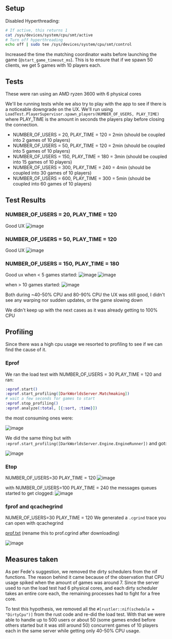 ## Setup

Disabled Hyperthreading:

```bash
# If active, this returns 1
cat /sys/devices/system/cpu/smt/active
# Turn off hyperthreading
echo off | sudo tee /sys/devices/system/cpu/smt/control
```

Increased the time the matching coordinator waits before launching the game
(`@start_game_timeout_ms`). This is to ensure that if we spawn 50 clients, we
get 5 games with 10 players each.

## Tests

These were ran using an AMD ryzen 3600 with 6 physical cores

We'll be running tests while we also try to play with the app to see if there
is a noticeable downgrade on the UX. We'll run using
`LoadTest.PlayerSupervisor.spawn_players(NUMBER_OF_USERS, PLAY_TIME)` where
PLAY_TIME is the amount in seconds the players play before closing the
connection.

- NUMBER_OF_USERS = 20, PLAY_TIME = 120 = 2min (should be coupled into 2 games of 10 players)
- NUMBER_OF_USERS = 50, PLAY_TIME = 120 = 2min (should be coupled into 5 games of 10 players)
- NUMBER_OF_USERS = 150, PLAY_TIME = 180 = 3min (should be coupled into 15 games of 10 players)
- NUMBER_OF_USERS = 300, PLAY_TIME = 240 = 4min (should be coupled into 30 games of 10 players)
- NUMBER_OF_USERS = 600, PLAY_TIME = 300 = 5min (should be coupled into 60 games of 10 players)

## Test Results

### NUMBER_OF_USERS = 20, PLAY_TIME = 120
Good UX
![image](https://github.com/lambdaclass/curse_of_myrra/assets/25107475/83632057-a13a-4223-bdd8-fc6f03222cf8)

### NUMBER_OF_USERS = 50, PLAY_TIME = 120
Good UX
![image](https://github.com/lambdaclass/curse_of_myrra/assets/25107475/0ab5b016-d06a-489c-8987-166e92687569)

### NUMBER_OF_USERS = 150, PLAY_TIME = 180
Good ux
when < 5 games started:
![image](https://github.com/lambdaclass/curse_of_myrra/assets/25107475/0372f65e-8ca7-4c0a-9668-991301cef72e)
![image](https://github.com/lambdaclass/curse_of_myrra/assets/25107475/1449e68e-213b-4b34-8ad9-e95faa52822b)

when > 10 games started:
![image](https://github.com/lambdaclass/curse_of_myrra/assets/25107475/cee48e35-f369-4d9a-bcc4-ca1bd01503c1)

Both during ~40-50% CPU and 80-90% CPU the UX was still good, I didn't see any warping nor sudden updates, or the game slowing down

We didn't keep up with the next cases as it was already getting to 100% CPU

## Profiling

Since there was a high cpu usage we resorted to profiling to see if we can find the cause of it.

### Eprof

We ran the load test with NUMBER_OF_USERS = 30 PLAY_TIME = 120 and ran:

```elixir
:eprof.start()
:eprof.start_profiling([DarkWorldsServer.Matchmaking])
# wait a few seconds for games to start
:eprof.stop_profiling()
:eprof.analyze(:total, [{:sort, :time}])
```

the most consuming ones were:

![image](https://github.com/lambdaclass/curse_of_myrra/assets/25107475/7d0b1006-be7f-4637-b011-b6f053f4b5eb)

We did the same thing but with `:eprof.start_profiling([DarkWorldsServer.Engine.EngineRunner])` and got:

![image](https://github.com/lambdaclass/curse_of_myrra/assets/25107475/38d44c4e-fdf0-4118-a4cd-818be5c319bc)

### Etop

NUMBER_OF_USERS=30 PLAY_TIME = 120
![image](https://github.com/lambdaclass/curse_of_myrra/assets/25107475/587d629e-6abd-41fd-a9ce-ade9bcf6606b)

with NUMBER_OF_USERS=100 PLAY_TIME = 240 the messages queues started to get clogged:
![image](https://github.com/lambdaclass/curse_of_myrra/assets/25107475/96af942a-21cd-4e5d-88b9-13f484543229)

### fprof and qcachegrind

NUMER_OF_USERS=30 PLAY_TIME = 120
We generated a `.cgrind` trace you can open with qcachegrind

[prof.txt](https://github.com/lambdaclass/curse_of_myrra/files/13380232/prof.txt) (rename this to prof.cgrind after downloading)


![image](https://github.com/lambdaclass/curse_of_myrra/assets/25107475/89b305b2-e2c0-49d5-a1c9-dc99e2d2aca2)

## Measures taken

As per Fede's suggestion, we removed the dirty schedulers from the nif
functions. The reason behind it came because of the observation that CPU usage
spiked when the amount of games was around 7. Since the server used to run the
load test had 6 physical cores, and each dirty scheduler takes an entire core
each, the remaining processes had to fight for a free core. 

To test this hypothesis, we removed all the `#[rustler::nif(schedule = "DirtyCpu")]` 
from the rust code and re-did the load test. With that we were able to handle up 
to 500 users or about 50 (some games ended before others started but it was still 
around 50) concurrent games of 10 players each in the same server while getting only 
40-50% CPU usage.
